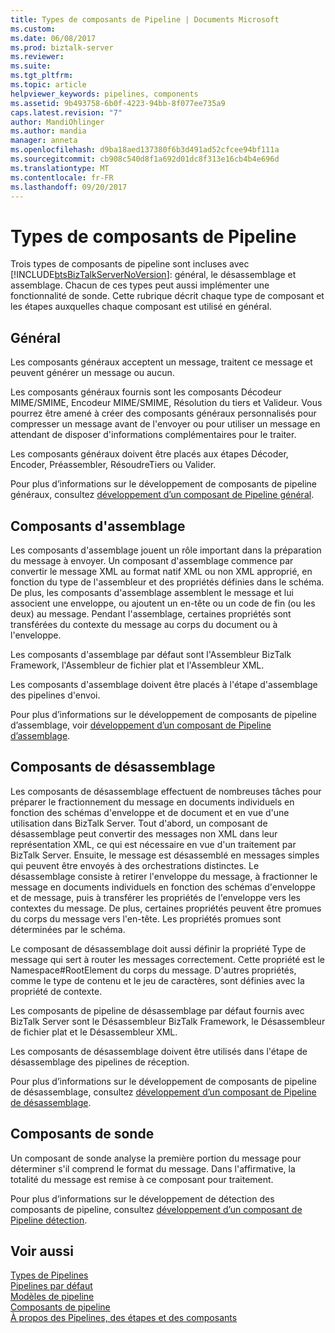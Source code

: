 ```yaml
---
title: Types de composants de Pipeline | Documents Microsoft
ms.custom: 
ms.date: 06/08/2017
ms.prod: biztalk-server
ms.reviewer: 
ms.suite: 
ms.tgt_pltfrm: 
ms.topic: article
helpviewer_keywords: pipelines, components
ms.assetid: 9b493758-6b0f-4223-94bb-8f077ee735a9
caps.latest.revision: "7"
author: MandiOhlinger
ms.author: mandia
manager: anneta
ms.openlocfilehash: d9ba18aed137380f6b3d491ad52cfcee94bf111a
ms.sourcegitcommit: cb908c540d8f1a692d01dc8f313e16cb4b4e696d
ms.translationtype: MT
ms.contentlocale: fr-FR
ms.lasthandoff: 09/20/2017
---
```

# <a name="types-of-pipeline-components"></a>Types de composants de Pipeline
Trois types de composants de pipeline sont incluses avec [!INCLUDE[btsBizTalkServerNoVersion](../includes/btsbiztalkservernoversion-md.md)]: général, le désassemblage et assemblage. Chacun de ces types peut aussi implémenter une fonctionnalité de sonde. Cette rubrique décrit chaque type de composant et les étapes auxquelles chaque composant est utilisé en général.  
  
## <a name="general"></a>Général  
 Les composants généraux acceptent un message, traitent ce message et peuvent générer un message ou aucun.  
  
 Les composants généraux fournis sont les composants Décodeur MIME/SMIME, Encodeur MIME/SMIME, Résolution du tiers et Valideur. Vous pourrez être amené à créer des composants généraux personnalisés pour compresser un message avant de l'envoyer ou pour utiliser un message en attendant de disposer d'informations complémentaires pour le traiter.  
  
 Les composants généraux doivent être placés aux étapes Décoder, Encoder, Préassembler, RésoudreTiers ou Valider.  
  
 Pour plus d’informations sur le développement de composants de pipeline généraux, consultez [développement d’un composant de Pipeline général](../core/developing-a-general-pipeline-component.md).  
  
## <a name="assembling"></a>Composants d'assemblage  
 Les composants d'assemblage jouent un rôle important dans la préparation du message à envoyer. Un composant d'assemblage commence par convertir le message XML au format natif XML ou non XML approprié, en fonction du type de l'assembleur et des propriétés définies dans le schéma. De plus, les composants d'assemblage assemblent le message et lui associent une enveloppe, ou ajoutent un en-tête ou un code de fin (ou les deux) au message. Pendant l'assemblage, certaines propriétés sont transférées du contexte du message au corps du document ou à l'enveloppe.  
  
 Les composants d'assemblage par défaut sont l'Assembleur BizTalk Framework, l'Assembleur de fichier plat et l'Assembleur XML.  
  
 Les composants d'assemblage doivent être placés à l'étape d'assemblage des pipelines d'envoi.  
  
 Pour plus d’informations sur le développement de composants de pipeline d’assemblage, voir [développement d’un composant de Pipeline d’assemblage](../core/developing-an-assembling-pipeline-component.md).  
  
## <a name="disassembling"></a>Composants de désassemblage  
 Les composants de désassemblage effectuent de nombreuses tâches pour préparer le fractionnement du message en documents individuels en fonction des schémas d'enveloppe et de document et en vue d'une utilisation dans BizTalk Server. Tout d'abord, un composant de désassemblage peut convertir des messages non XML dans leur représentation XML, ce qui est nécessaire en vue d'un traitement par BizTalk Server. Ensuite, le message est désassemblé en messages simples qui peuvent être envoyés à des orchestrations distinctes. Le désassemblage consiste à retirer l'enveloppe du message, à fractionner le message en documents individuels en fonction des schémas d'enveloppe et de message, puis à transférer les propriétés de l'enveloppe vers les contextes du message. De plus, certaines propriétés peuvent être promues du corps du message vers l'en-tête. Les propriétés promues sont déterminées par le schéma.  
  
 Le composant de désassemblage doit aussi définir la propriété Type de message qui sert à router les messages correctement. Cette propriété est le Namespace#RootElement du corps du message. D'autres propriétés, comme le type de contenu et le jeu de caractères, sont définies avec la propriété de contexte.  
  
 Les composants de pipeline de désassemblage par défaut fournis avec BizTalk Server sont le Désassembleur BizTalk Framework, le Désassembleur de fichier plat et le Désassembleur XML.  
  
 Les composants de désassemblage doivent être utilisés dans l'étape de désassemblage des pipelines de réception.  
  
 Pour plus d’informations sur le développement de composants de pipeline de désassemblage, consultez [développement d’un composant de Pipeline de désassemblage](../core/developing-a-disassembling-pipeline-component.md).  
  
## <a name="probing"></a>Composants de sonde  
 Un composant de sonde analyse la première portion du message pour déterminer s'il comprend le format du message. Dans l'affirmative, la totalité du message est remise à ce composant pour traitement.  
  
 Pour plus d’informations sur le développement de détection des composants de pipeline, consultez [développement d’un composant de Pipeline détection](../core/developing-a-probing-pipeline-component.md).  
  
## <a name="see-also"></a>Voir aussi  
 [Types de Pipelines](../core/types-of-pipelines.md)   
 [Pipelines par défaut](../core/default-pipelines.md)   
 [Modèles de pipeline](../core/pipeline-templates.md)   
 [Composants de pipeline](../core/pipeline-components.md)   
 [À propos des Pipelines, des étapes et des composants](../core/about-pipelines-stages-and-components.md)